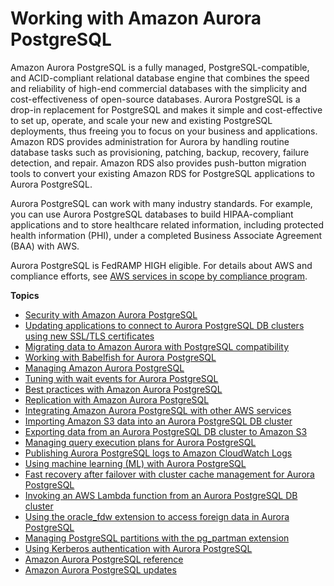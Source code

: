 # Working with Amazon Aurora PostgreSQL<a name="Aurora.AuroraPostgreSQL"></a><a name="pgsql"></a>

Amazon Aurora PostgreSQL is a fully managed, PostgreSQL\-compatible, and ACID\-compliant relational database engine that combines the speed and reliability of high\-end commercial databases with the simplicity and cost\-effectiveness of open\-source databases\. Aurora PostgreSQL is a drop\-in replacement for PostgreSQL and makes it simple and cost\-effective to set up, operate, and scale your new and existing PostgreSQL deployments, thus freeing you to focus on your business and applications\. Amazon RDS provides administration for Aurora by handling routine database tasks such as provisioning, patching, backup, recovery, failure detection, and repair\. Amazon RDS also provides push\-button migration tools to convert your existing Amazon RDS for PostgreSQL applications to Aurora PostgreSQL\.

Aurora PostgreSQL can work with many industry standards\. For example, you can use Aurora PostgreSQL databases to build HIPAA\-compliant applications and to store healthcare related information, including protected health information \(PHI\), under a completed Business Associate Agreement \(BAA\) with AWS\.

Aurora PostgreSQL is FedRAMP HIGH eligible\. For details about AWS and compliance efforts, see [AWS services in scope by compliance program](https://aws.amazon.com/compliance/services-in-scope/)\. 

**Topics**
+ [Security with Amazon Aurora PostgreSQL](AuroraPostgreSQL.Security.md)
+ [Updating applications to connect to Aurora PostgreSQL DB clusters using new SSL/TLS certificates](ssl-certificate-rotation-aurora-postgresql.md)
+ [Migrating data to Amazon Aurora with PostgreSQL compatibility](AuroraPostgreSQL.Migrating.md)
+ [Working with Babelfish for Aurora PostgreSQL](babelfish.md)
+ [Managing Amazon Aurora PostgreSQL](AuroraPostgreSQL.Managing.md)
+ [Tuning with wait events for Aurora PostgreSQL](AuroraPostgreSQL.Tuning.md)
+ [Best practices with Amazon Aurora PostgreSQL](AuroraPostgreSQL.BestPractices.md)
+ [Replication with Amazon Aurora PostgreSQL](AuroraPostgreSQL.Replication.md)
+ [Integrating Amazon Aurora PostgreSQL with other AWS services](AuroraPostgreSQL.Integrating.md)
+ [Importing Amazon S3 data into an Aurora PostgreSQL DB cluster](USER_PostgreSQL.S3Import.md)
+ [Exporting data from an Aurora PostgreSQL DB cluster to Amazon S3](postgresql-s3-export.md)
+ [Managing query execution plans for Aurora PostgreSQL](AuroraPostgreSQL.Optimize.md)
+ [Publishing Aurora PostgreSQL logs to Amazon CloudWatch Logs](AuroraPostgreSQL.CloudWatch.md)
+ [Using machine learning \(ML\) with Aurora PostgreSQL](postgresql-ml.md)
+ [Fast recovery after failover with cluster cache management for Aurora PostgreSQL](AuroraPostgreSQL.cluster-cache-mgmt.md)
+ [Invoking an AWS Lambda function from an Aurora PostgreSQL DB cluster](PostgreSQL-Lambda.md)
+ [Using the oracle\_fdw extension to access foreign data in Aurora PostgreSQL](Appendix.PostgreSQL.CommonDBATasks.md)
+ [Managing PostgreSQL partitions with the pg\_partman extension](PostgreSQL_Partitions.md)
+ [Using Kerberos authentication with Aurora PostgreSQL](postgresql-kerberos.md)
+ [Amazon Aurora PostgreSQL reference](AuroraPostgreSQL.Reference.md)
+ [Amazon Aurora PostgreSQL updates](AuroraPostgreSQL.Updates.md)